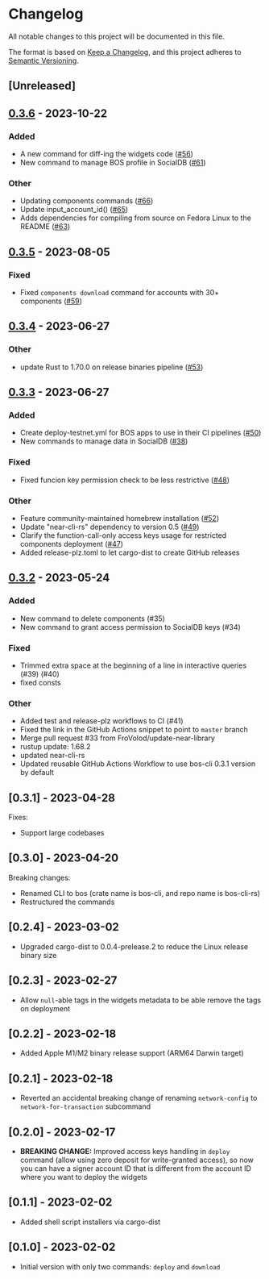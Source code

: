 # Changelog

All notable changes to this project will be documented in this file.

The format is based on [Keep a Changelog](https://keepachangelog.com/en/1.0.0/),
and this project adheres to [Semantic Versioning](https://semver.org/spec/v2.0.0.html).

## [Unreleased]

## [0.3.6](https://github.com/bos-cli-rs/bos-cli-rs/compare/v0.3.5...v0.3.6) - 2023-10-22

### Added
- A new command for diff-ing the widgets code ([#56](https://github.com/bos-cli-rs/bos-cli-rs/pull/56))
- New command to manage BOS profile in SocialDB ([#61](https://github.com/bos-cli-rs/bos-cli-rs/pull/61))

### Other
- Updating components commands ([#66](https://github.com/bos-cli-rs/bos-cli-rs/pull/66))
- Update input_account_id() ([#65](https://github.com/bos-cli-rs/bos-cli-rs/pull/65))
- Adds dependencies for compiling from source on Fedora Linux to the README ([#63](https://github.com/bos-cli-rs/bos-cli-rs/pull/63))

## [0.3.5](https://github.com/bos-cli-rs/bos-cli-rs/compare/v0.3.4...v0.3.5) - 2023-08-05

### Fixed
- Fixed `components download` command for accounts with 30+ components ([#59](https://github.com/bos-cli-rs/bos-cli-rs/pull/59))

## [0.3.4](https://github.com/bos-cli-rs/bos-cli-rs/compare/v0.3.3...v0.3.4) - 2023-06-27

### Other
- update Rust to 1.70.0 on release binaries pipeline ([#53](https://github.com/bos-cli-rs/bos-cli-rs/pull/53))

## [0.3.3](https://github.com/bos-cli-rs/bos-cli-rs/compare/v0.3.2...v0.3.3) - 2023-06-27

### Added
- Create deploy-testnet.yml for BOS apps to use in their CI pipelines ([#50](https://github.com/bos-cli-rs/bos-cli-rs/pull/50))
- New commands to manage data in SocialDB ([#38](https://github.com/bos-cli-rs/bos-cli-rs/pull/38))

### Fixed
- Fixed funcion key permission check to be less restrictive ([#48](https://github.com/bos-cli-rs/bos-cli-rs/pull/48))

### Other
- Feature community-maintained homebrew installation ([#52](https://github.com/bos-cli-rs/bos-cli-rs/pull/52))
- Update "near-cli-rs" dependency to version 0.5 ([#49](https://github.com/bos-cli-rs/bos-cli-rs/pull/49))
- Clarify the function-call-only access keys usage for restricted components deployment ([#47](https://github.com/bos-cli-rs/bos-cli-rs/pull/47))
- Added release-plz.toml to let cargo-dist to create GitHub releases

## [0.3.2](https://github.com/bos-cli-rs/bos-cli-rs/compare/v0.3.1...v0.3.2) - 2023-05-24

### Added
- New command to delete components (#35)
- New command to grant access permission to SocialDB keys (#34)

### Fixed
- Trimmed extra space at the beginning of a line in interactive queries (#39) (#40)
- fixed consts

### Other
- Added test and release-plz workflows to CI (#41)
- Fixed the link in the GitHub Actions snippet to point to `master` branch
- Merge pull request #33 from FroVolod/update-near-library
- rustup update: 1.68.2
- updated near-cli-rs
- Updated reusable GitHub Actions Workflow to use bos-cli 0.3.1 version by default

## [0.3.1] - 2023-04-28

Fixes:
* Support large codebases

## [0.3.0] - 2023-04-20

Breaking changes:
* Renamed CLI to bos (crate name is bos-cli, and repo name is bos-cli-rs)
* Restructured the commands

## [0.2.4] - 2023-03-02

* Upgraded cargo-dist to 0.0.4-prelease.2 to reduce the Linux release binary size

## [0.2.3] - 2023-02-27

* Allow `null`-able tags in the widgets metadata to be able remove the tags on deployment

## [0.2.2] - 2023-02-18

* Added Apple M1/M2 binary release support (ARM64 Darwin target)

## [0.2.1] - 2023-02-18

* Reverted an accidental breaking change of renaming `network-config` to `network-for-transaction` subcommand

## [0.2.0] - 2023-02-17

* **BREAKING CHANGE:** Improved access keys handling in `deploy` command (allow using zero deposit for write-granted access), so now you can have a signer account ID that is different from the account ID where you want to deploy the widgets

## [0.1.1] - 2023-02-02

* Added shell script installers via cargo-dist

## [0.1.0] - 2023-02-02

* Initial version with only two commands: `deploy` and `download`
